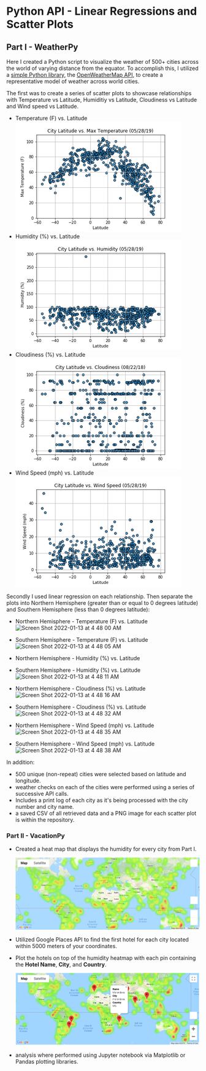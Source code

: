 # Python API  - Linear Regressions and Scatter Plots



## Part I - WeatherPy

Here I created a Python script to visualize the weather of 500+ cities across the world of varying distance from the equator. To accomplish this, I  utilized  a [simple Python library](https://pypi.python.org/pypi/citipy), the [OpenWeatherMap API](https://openweathermap.org/api), to create a representative model of weather across world cities.



The first was to create a series of scatter plots to showcase relationships with Temperature vs Latitude, Humiditiy vs Latitude, Cloudiness vs Latitude and Wind speed vs Latitude.

* Temperature (F) vs. Latitude
 ![Weatherpy](output_data/Fig1.png)
* Humidity (%) vs. Latitude
  ![Humidity](output_data/Fig2.png)
* Cloudiness (%) vs. Latitude
  ![Cloudiness](output_data/Fig3.png)
* Wind Speed (mph) vs. Latitude
 ![windSpeed](output_data/Fig4.png)

Secondly I used linear regression on each relationship. Then separate the plots into Northern Hemisphere (greater than or equal to 0 degrees latitude) and Southern Hemisphere (less than 0 degrees latitude):

* Northern Hemisphere - Temperature (F) vs. Latitude![Screen Shot 2022-01-13 at 4 48 00 AM](https://user-images.githubusercontent.com/33403205/149308110-d2fd3fa8-e036-4427-9ae8-ae0e680e7ed0.png)

* Southern Hemisphere - Temperature (F) vs. Latitude![Screen Shot 2022-01-13 at 4 48 05 AM](https://user-images.githubusercontent.com/33403205/149307792-fe0f9e1f-918a-46cf-abd6-4554e94ec943.png)

* Northern Hemisphere - Humidity (%) vs. Latitude
* Southern Hemisphere - Humidity (%) vs. Latitude![Screen Shot 2022-01-13 at 4 48 11 AM](https://user-images.githubusercontent.com/33403205/149308015-b776cfc2-920f-4501-b879-6c9cf76e27f3.png)

* Northern Hemisphere - Cloudiness (%) vs. Latitude![Screen Shot 2022-01-13 at 4 48 16 AM](https://user-images.githubusercontent.com/33403205/149307969-278bc4a9-9ce5-4cf8-8ba8-62afe24c8d84.png)

* Southern Hemisphere - Cloudiness (%) vs. Latitude![Screen Shot 2022-01-13 at 4 48 32 AM](https://user-images.githubusercontent.com/33403205/149307843-ae9a2aeb-ec4f-439a-9ba8-e647a125fcce.png)

* Northern Hemisphere - Wind Speed (mph) vs. Latitude![Screen Shot 2022-01-13 at 4 48 35 AM](https://user-images.githubusercontent.com/33403205/149307925-6172ee99-c0aa-47b7-a8bd-732f8abb569f.png)

* Southern Hemisphere - Wind Speed (mph) vs. Latitude![Screen Shot 2022-01-13 at 4 48 38 AM](https://user-images.githubusercontent.com/33403205/149307630-2b111fe9-7940-4088-b6b4-ab85837a59ba.png)




In addition:

*  500 unique (non-repeat) cities were selected based on latitude and longitude.
*  weather checks on each of the cities were performed using a series of successive API calls.
* Includes a print log of each city as it's being processed with the city number and city name.
* a saved  CSV of all retrieved data and a PNG image for each scatter plot is within the repository.

### Part II - VacationPy


* Created a heat map that displays the humidity for every city from Part I.

  ![heatmap](Images/heatmap.png)

* Utilized Google Places API to find the first hotel for each city located within 5000 meters of your coordinates.

* Plot the hotels on top of the humidity heatmap with each pin containing the **Hotel Name**, **City**, and **Country**.

  ![hotel map](Images/hotel_map.png)



* analysis where performed using Jupyter notebook via Matplotlib or Pandas plotting libraries.




